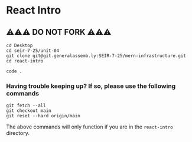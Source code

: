 # React Intro

## ⚠️⚠️⚠️ DO NOT FORK ⚠️⚠️⚠️

```
cd Desktop
cd seir-7-25/unit-04
git clone git@git.generalassemb.ly:SEIR-7-25/mern-infrastructure.git
cd react-intro

code .
```

### Having trouble keeping up? If so, please use the following commands

```
git fetch --all
git checkout main
git reset --hard origin/main
```

The above commands will only function if you are in the `react-intro` directory.